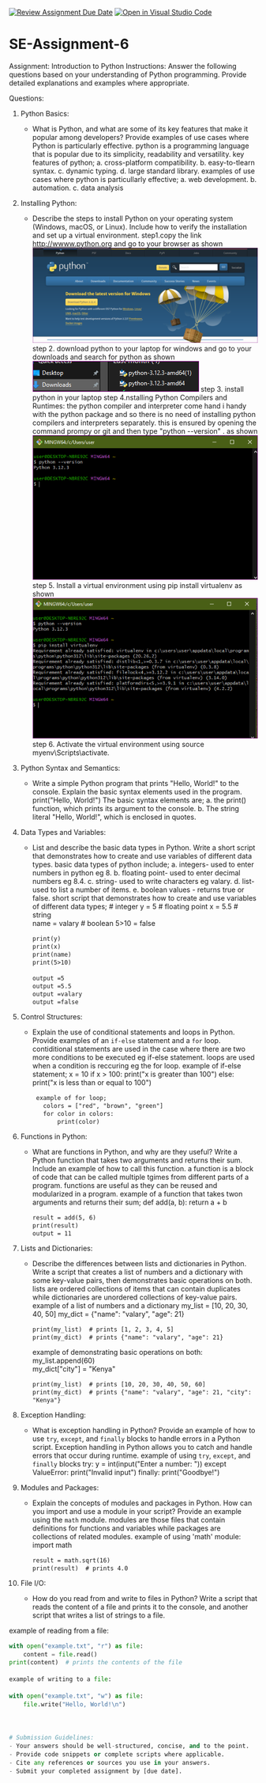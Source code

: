 [![Review Assignment Due Date](https://classroom.github.com/assets/deadline-readme-button-22041afd0340ce965d47ae6ef1cefeee28c7c493a6346c4f15d667ab976d596c.svg)](https://classroom.github.com/a/WfNmjXUk)
[![Open in Visual Studio Code](https://classroom.github.com/assets/open-in-vscode-2e0aaae1b6195c2367325f4f02e2d04e9abb55f0b24a779b69b11b9e10269abc.svg)](https://classroom.github.com/online_ide?assignment_repo_id=15292055&assignment_repo_type=AssignmentRepo)
# SE-Assignment-6
 Assignment: Introduction to Python
Instructions:
Answer the following questions based on your understanding of Python programming. Provide detailed explanations and examples where appropriate.

 Questions:

1. Python Basics:
   - What is Python, and what are some of its key features that make it popular among developers? Provide examples of use cases where Python is particularly effective.
      python is a programming language that is popular due to its simplicity, readability and versatility.
      key features of python;
         a. cross-platform compatibility.
         b. easy-to-tlearn syntax.
         c. dynamic typing.
         d. large standard library.
      examples of use cases where python is particullarly effective;
         a. web development.
         b. automation.
         c. data analysis
         


2. Installing Python:
   - Describe the steps to install Python on your operating system (Windows, macOS, or Linux). Include how to verify the installation and set up a virtual environment.
      step1.copy the link  http://wwww.python.org and go to your browser as shown
   ![alt text](image.png)
   step 2. download python to your laptop for windows and go to your downloads and search for python as shown
   ![alt text](image-1.png)
   step 3. install python in your laptop
   step 4.nstalling Python Compilers and Runtimes:
   the python compiler and interpreter come hand i handy with the python package and so there is no need of installing python compilers and interpreters separately. this is ensured by opening the command prompy or git and then type "python --version" . as shown
   ![alt text](image-2.png)
    step 5. Install a virtual environment using pip install virtualenv as shown
    ![alt text](image-3.png)
    step 6. Activate the virtual environment using source myenv\Scripts\activate.


3. Python Syntax and Semantics:
   - Write a simple Python program that prints "Hello, World!" to the console. Explain the basic syntax elements used in the program.
      print("Hello, World!")
      The basic syntax elements are;
         a. the print() function, which prints its argument to the console.
         b. The string literal "Hello, World!", which is enclosed in quotes.




4. Data Types and Variables:
   - List and describe the basic data types in Python. Write a short script that demonstrates how to create and use variables of different data types.
       basic data types of python include;
         a. integers- used to enter numbers in python eg 8.
         b. floating point- used to enter decimal numbers  eg 8.4.
         c. string- used to write characters eg valary.
         d. list- used to list a number of items.
         e. boolean values - returns true or false.
      short script that demonstrates how to create and use variables of different data types;
         # integer
           y = 5
         # floating point 
          x = 5.5
         # string   
         name = valary
         # boolean 
          5>10 = false

         print(y)
         print(x)
         print(name)
         print(5>10)

         output =5
         output =5.5
         output =valary
         output =false




5. Control Structures:
   - Explain the use of conditional statements and loops in Python. Provide examples of an `if-else` statement and a `for` loop.
       contiditional statements are used in the case where there are two more conditions to be executed eg  if-else statement.
      loops are used when a condition is reccuring  eg the for loop.
          example of if-else statement;
            x = 10
            if x > 100:
                print("x is greater than 100")
            else:
               print("x is less than or equal to 100")
        
          example of for loop;
            colors = ["red", "brown", "green"]
            for color in colors:
                print(color)


6. Functions in Python:
   - What are functions in Python, and why are they useful? Write a Python function that takes two arguments and returns their sum. Include an example of how to call this function.
      a function is a block of code that can be called multiple tgimes from different parts of a program.
      functions are useful as they can be reused and modularized in a program.
      example of a function that takes twon arguments and returns their sum;
         def add(a, b):
            return a + b

         result = add(5, 6)
         print(result)  
         output = 11

7. Lists and Dictionaries:
   - Describe the differences between lists and dictionaries in Python. Write a script that creates a list of numbers and a dictionary with some key-value pairs, then demonstrates basic operations on both.
      lists are ordered collections of items that can contain duplicates while dictionaries are unordered collections of key-value pairs.
      example of a list of numbers and a dictionary
         my_list = [10, 20, 30, 40, 50]
         my_dict = {"name": "valary", "age": 21}

         print(my_list)  # prints [1, 2, 3, 4, 5]
         print(my_dict)  # prints {"name": "valary", "age": 21}

       example of demonstrating basic operations on both:
         my_list.append(60)  
         my_dict["city"] = "Kenya"  

         print(my_list)  # prints [10, 20, 30, 40, 50, 60]
         print(my_dict)  # prints {"name": "valary", "age": 21, "city": "Kenya"}



8. Exception Handling:
   - What is exception handling in Python? Provide an example of how to use `try`, `except`, and `finally` blocks to handle errors in a Python script.
      Exception handling in Python allows you to catch and handle errors that occur during runtime.
      example of using `try`, `except`, and `finally` blocks
      try:
         y = int(input("Enter a number: "))
      except ValueError:
         print("Invalid input")
      finally:
         print("Goodbye!")

    

9. Modules and Packages:
   - Explain the concepts of modules and packages in Python. How can you import and use a module in your script? Provide an example using the `math` module.
      modules are those files that contain definitions for functions and variables while packages are collections of related modules.
      example of using 'math' module:
         import math

         result = math.sqrt(16)
         print(result)  # prints 4.0

    

10. File I/O:
    - How do you read from and write to files in Python? Write a script that reads the content of a file and prints it to the console, and another script that writes a list of strings to a file.
      
example of reading from a file:
```python
with open("example.txt", "r") as file:
    content = file.read()
print(content)  # prints the contents of the file

example of writing to a file:

with open("example.txt", "w") as file:
    file.write("Hello, World!\n")



# Submission Guidelines:
- Your answers should be well-structured, concise, and to the point.
- Provide code snippets or complete scripts where applicable.
- Cite any references or sources you use in your answers.
- Submit your completed assignment by [due date].



